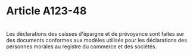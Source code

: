# Article A123-48

<p><br/>Les déclarations des caisses d'épargne et de prévoyance sont faites   sur des documents conformes aux modèles utilisés pour les déclarations des personnes morales au registre du commerce et des sociétés.</p>